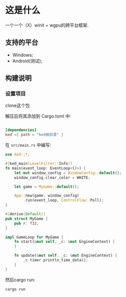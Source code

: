 # 这是什么

一个一个（X）winit + wgpu的跨平台框架.

## 支持的平台

* Windows;
* Android(测试);

## 构建说明

### 设置项目

clone这个包

解压后将其添加到 Cargo.toml 中:
```toml

[dependencies]
ked ={ path = "ked根目录" }
```

在 `src/main.rs` 中编写:
```rust
use ked::*;

#[ked_main(LevelFilter::Info)]
fn main(event_loop: EventLoop<()>) {
    let mut window_config = WindowConfig::default();
    window_config.clear_color = WHITE;

    let game = MyGame::default();

    App::new(game, window_config)
        .run(event_loop, ControlFlow::Poll);
}

#[derive(Default)]
pub struct MyGame {
    pub r: f32,
}

impl GameLoop for MyGame {
    fn start(&mut self, _c: &mut EngineContext) {
    }

    fn update(&mut self, _c: &mut EngineContext) {
        _c.timer.println_time_data();
    }
}
```

然后cargo run:
```bash
cargo run
```
